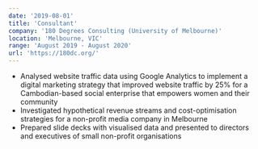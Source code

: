 ```yaml
---
date: '2019-08-01'
title: 'Consultant'
company: '180 Degrees Consulting (University of Melbourne)'
location: 'Melbourne, VIC'
range: 'August 2019 - August 2020'
url: 'https://180dc.org/'
---
```


- Analysed website traffic data using Google Analytics to implement a digital marketing strategy that improved website traffic by
25% for a Cambodian-based social enterprise that empowers women and their community
- Investigated hypothetical revenue streams and cost-optimisation strategies for a non-profit media company in Melbourne
- Prepared slide decks with visualised data and presented to directors and executives of small non-profit organisations
